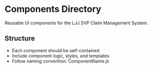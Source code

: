 # Components Directory

Reusable UI components for the LJJ SVP Claim Management System.

## Structure
- Each component should be self-contained
- Include component logic, styles, and templates
- Follow naming convention: ComponentName.js
